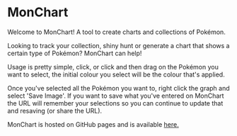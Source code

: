# MonChart
Welcome to MonChart! A tool to create charts and collections of Pokémon.

Looking to track your collection, shiny hunt or generate a chart that shows a certain type of Pokémon? MonChart can help!

Usage is pretty simple, click, or click and then drag on the Pokémon you want to select, the initial colour you select will be the colour that's applied.

Once you've selected all the Pokémon you want to, right click the graph and select 'Save Image'. If you want to save what you've entered on MonChart the URL will remember your selections so you can continue to update that and resaving (or share the URL).

MonChart is hosted on GitHub pages and is available [here.](http://jordanbird.github.io/MonChart)